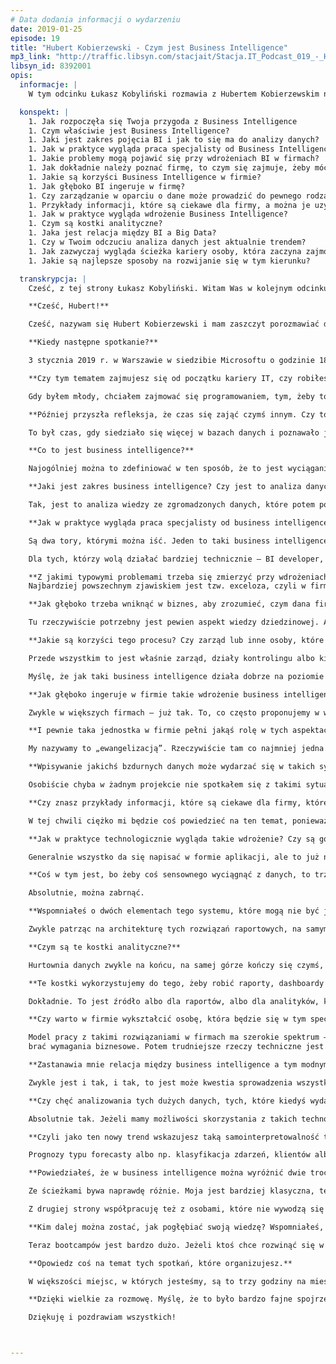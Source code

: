 ```yaml
---
# Data dodania informacji o wydarzeniu
date: 2019-01-25
episode: 19
title: "Hubert Kobierzewski - Czym jest Business Intelligence"
mp3_link: "http://traffic.libsyn.com/stacjait/Stacja.IT_Podcast_019_-_Hubert_Kobierzewski_-_Czym_jest_Business_Intelligence.mp3"
libsyn_id: 8392001
opis:
  informacje: |
    W tym odcinku Łukasz Kobyliński rozmawia z Hubertem Kobierzewskim na temat Business Intelligence. Rozmawiamy o przebiegu wdrożenia BI w firmie, jego korzyściach oraz relacji w odniesieniu do analizy danych i Big Data. 

  konspekt: |
    1. Jak rozpoczęła się Twoja przygoda z Business Intelligence
    1. Czym właściwie jest Business Intelligence?
    1. Jaki jest zakres pojęcia BI i jak to się ma do analizy danych?
    1. Jak w praktyce wygląda praca specjalisty od Business Intelligence?
    1. Jakie problemy mogą pojawić się przy wdrożeniach BI w firmach?
    1. Jak dokładnie należy poznać firmę, to czym się zajmuje, żeby móc dokonać takiego wdrożenia?
    1. Jakie są korzyści Business Intelligence w firmie?
    1. Jak głęboko BI ingeruje w firmę?
    1. Czy zarządzanie w oparciu o dane może prowadzić do pewnego rodzaju wypaczeń?
    1. Przykłady informacji, które są ciekawe dla firmy, a można je uzyskać dzięki procesom BI.
    1. Jak w praktyce wygląda wdrożenie Business Intelligence?
    1. Czym są kostki analityczne?
    1. Jaka jest relacja między BI a Big Data?
    1. Czy w Twoim odczuciu analiza danych jest aktualnie trendem?
    1. Jak zazwyczaj wygląda ścieżka kariery osoby, która zaczyna zajmować się Business Intelligence?
    1. Jakie są najlepsze sposoby na rozwijanie się w tym kierunku?

  transkrypcja: |
    Cześć, z tej strony Łukasz Kobyliński. Witam Was w kolejnym odcinku podcastu „Stacja IT”. Dzisiaj porozmawiamy na temat analizy danych, wizualizacji i szeroko rozumianego business intelligence. Moim dzisiejszym gościem jest Hubert Kobierzewski.

    **Cześć, Hubert!**

    Cześć, nazywam się Hubert Kobierzewski i mam zaszczyt porozmawiać dzisiaj głównie o business intelligence. Czy możesz powiedzieć parę słów o sobie, o tym, czym zajmujesz się na co dzień. Pracuję w firmie Codec, zajmuję się tam działką business intelligence. Czasem jeszcze poprowadzę jakieś szkolenie, czasami wieczorami zajmuję się społecznością, która nazywa się „Data Community” – obecnie jestem jej prezesem. To taka prężna organizacja, która już od ponad pięciu lat działa w wielu miastach Polski. Spotykamy się też na ogólnopolskich wydarzeniach, co ma związek zwykle z platformą danych Microsoft, ostatnio np. z artificial intelligence.

    **Kiedy następne spotkanie?**

    3 stycznia 2019 r. w Warszawie w siedzibie Microsoftu o godzinie 18. Dodatkowo zajmuję się grupą Power BI, która spotyka się zwykle w trzeci czwartek miesiąca w Startberry na Grochowskiej. 

    **Czy tym tematem zajmujesz się od początku kariery IT, czy robiłeś coś innego, nim zacząłeś zajmować się business intelligence?** 

    Gdy byłem młody, chciałem zajmować się programowaniem, tym, żeby to ładnie wyglądało, zachwycało, a niekoniecznie działało dobrze. Więc przez wiele, wiele lat byłem programistą. Zaczynałem w Delphi  od pierwszej wersji, w której językiem programowania był Pascal. Później nastąpił pewien zwrot w kierunku visual basic, potem znowu Delphi. A gdy weszły technologie dotnetowe, microsoftowe – to było jeszcze ok. 12 lat temu – siedziałem przed biurkiem i pisałem oprogramowanie. 

    **Później przyszła refleksja, że czas się zająć czymś innym. Czy to był nowy temat, który wydawał się bardziej atrakcyjny?** 

    To był czas, gdy siedziało się więcej w bazach danych i poznawało je. Gdy przyszła firma Codec, stwierdziła, że będę w tym dobry, a ja jeszcze wtedy nie wiedziałem, co to jest kostka analityczna. Pokazano mi świat danych z trochę innej, szerszej perspektywy, nie tylko takiej, w której wypełnia się wymagania funkcjonalne jakiegoś oprogramowania transakcyjnego.

    **Co to jest business intelligence?**

    Najogólniej można to zdefiniować w ten sposób, że to jest wyciąganie informacji z danych. To takie źródło wiedzy. Bo zwykle jest tak, że jeżeli zaczynamy mieć do czynienia z danymi, to są to dane, które zapisujemy jako programiści w bazach danych. One się tam gromadziły i służyły do tego, aby rozpocząć jakiś proces i zakończyć, np. sprzedaż samochodu. Ale potem przychodzi zarząd sprzedawcy samochodów i pyta, czy zarabia, czy traci. To jest ta wiedza, którą później uzyskuje się z tych danych. Bardzo często jest tak, że ta wiedza jest ukryta w różnych miejscach. Oddzielnie mamy system do obsługi przedsprzedażowej, te CRM-y, marketing, który korzysta z dobrodziejstw social mediów, cały wewnętrzny system sprzedażowy, potem posprzedażowy. To są źródła pojedynczych silosów danych, a potem przychodzi business intelligence, łapie to wszystko i wrzuca do jednego wora we w miarę ustrukturyzowany sposób. Zwykle przychodzimy tu z takim pojęciem „hurtowni danych”, potem wstawiamy business intelligence, który jest tak naprawdę wisienką na torcie, stercie danych, którą zebraliśmy.

    **Jaki jest zakres business intelligence? Czy jest to analiza danych zorientowana na biznes związana z wyciąganiem wiedzy istotnej biznesowo?**

    Tak, jest to analiza wiedzy ze zgromadzonych danych, które potem pomagają prowadzić biznes. Jeżeli dowiemy się, że źle nam idzie, to trzeba szukać tego, gdzie idzie nam źle. Czasem jest to zrobione przez uczenie maszynowe, bo uczenie maszynowe pokaże, w których miejscach robimy coś źle, a czasem trzeba to ręcznie zrobić – w zależności od tego, w co tak naprawdę zainwestowaliśmy od strony tego business intelligence.

    **Jak w praktyce wygląda praca specjalisty od business intelligence?**

    Są dwa tory, którymi można iść. Jeden to taki business intelligence developer, czyli specjalista techniczny, który bierze klawiaturę, myszkę, oprogramowanie np. do budowy hurtowni danych i buduje to wszystko technicznie. Ta osoba musi mieć też pojęcie, czym są wymiary, miary czy atrybuty. Drugi tor to analityk biznesowy, który stoi twarzą do klienta. To, co kieruje jego pracą, to przede wszystkim potrzeby klienta. Firma czuje, że potrzebuje business intelligence albo że ma to business intelligence, albo jeszcze nie wie, że ma, ale zaczęła mieć – my jesteśmy po to, aby to wskazać albo by najpierw klient się wyspowiadał, co go boli i jakich informacji oczekuje. I my sprawdzamy, czy te dane są u nich, czy ich nie ma, czy da się to połączyć, ile pracy trzeba w to włożyć i w jakich etapach my to zrobimy. Ustalenia takiego projektu business intelligence przekazuje się BI developerom, którzy potem to implementują, oczywiście przy interakcji z klientem, sprawdzeniu, czy to idzie dobrze, czy źle. 

    Dla tych, którzy wolą działać bardziej technicznie – BI developer, a dla tych, którzy są bardziej otwarci na stanięcie twarzą w twarz z dobrym albo złym klientem – to taki trochę analityk biznesowy.

    **Z jakimi typowymi problemami trzeba się zmierzyć przy wdrożeniach, ustawieniach business intelligence w firmach?**
    Najbardziej powszechnym zjawiskiem jest tzw. exceloza, czyli w firmie mamy tysiąc exceli, nad którymi już nie panujemy, nie wiemy, która wersja jest dobra, która jest OK. Może ktoś napisał jeszcze jakiś kod i jego sens biznesowy został zapamiętany albo napisał „+30 tys.” w jednej komórce i ona jest powielana w innych wersjach, gdzie to już biznesowo nie ma sensu. Firmy czasem nie wiedzą, że mają business intelligence, bo dla nich to faktycznie zaczyna się, gdy ktoś zbierze kilka ekstraktów w jeden Excel i użyje funkcji „wyszukaj pionowo”. Tak naprawdę to jest dla nich pierwsza wersja business intelligence. Kiedy my przychodzimy, choroba zwykle już postępuje, bo ciężko się odzwyczaić od tych exceli, zwłaszcza działy controllingu wiodą w tym prym. Trzeba te całe rozwiązania, które tam są, poddać pewnej kontroli, ułożyć, pojęciowo się dogadać, ponieważ różne działy w firmie raportują i stosują odmienne pojęcia. Często jest tak, że jak wprowadzimy hurtownię danych business intelligence, zaczynamy automatycznie produkować raporty, to przychodzą kierownicy działów i mówią, że chcieliby, aby one były jednak inaczej przedstawione, bo okazuje się, że niekoniecznie w dobrym świetle ich pokazują. My oddajemy władzę bardziej danym aniżeli ludziom nad danymi. Wolimy, aby te decyzje były oparte na danych, a nie pewnych sugestiach, które każdy może stworzyć na swoim komputerze.

    **Jak głęboko trzeba wniknąć w biznes, aby zrozumieć, czym dana firma się tak naprawdę zajmuje? Bo jeśli mówimy o excelach, w których zapisuje się różne rzeczy, to mogą tam być bardzo specyficzne dla biznesu dane, kolumny, rozumienie tych danych. Ile czasu trzeba poświęcić, aby zorientować się, co jest dla tej firmy istotne i co ona robi?**

    Tu rzeczywiście potrzebny jest pewien aspekt wiedzy dziedzinowej. Ale my w Codecu dzielimy business intelligence na dwie twarze. Jeden to controlling finansowy, który w zasadzie w większości firm wygląda tak samo. Czyli układ kont, układy zarządcze, sprawozdawcze, konsolidacja finansowa – takie rzeczy są zwykle regulowane regułami albo prawem. Wszystkie firmy podlegają tym samym regułom. Druga sprawa to business intelligence operacyjny. Tu już trzeba wejść w klienta. Zwykle wyłania się taką osobę, którą określa się mianem subject-matter expert. Ta osoba jest dla nas interfejsem, którą bierzemy w momencie, gdy rozpoznajemy, co w danej firmie się dzieje, i ona nam tłumaczy, co czym jest, jakie są procesy biznesowe, jakie informacje chcemy wyciągnąć z danych generowanych przez te procesy biznesowe. Współpraca z klientem musi być bardzo ścisła. Oczywiście jeśli robiliśmy jakiś projekt w tej samej branży, to dużo łatwiej jest wchodzić, ale z doświadczenia wiem, że przy takim układzie, kiedy pobieramy kogoś do zespołu od klienta – jedną albo więcej osób – to tę współpracę jak najbardziej da się ułożyć, nawet bez znajomości branży.

    **Jakie są korzyści tego procesu? Czy zarząd lub inne osoby, które pracują w firmie, mogą otrzymać jakieś istotne informacje?**

    Przede wszystkim to jest właśnie zarząd, działy kontrolingu albo kierownicy poszczególnych działów, bo to oni zwykle podejmują decyzje, oni potrzebują danych do ich podjęcia. To są pierwsze osoby korzystające z tego procesu. Zwykle jest tak, że one mają problem z czasem. Gdy jest zamknięcie miesiąca, to do trzeciego dnia następnego miesiąca zaczyna się popłoch. Proszę sobie wyobrazić początek maja, kiedy w Polsce te pierwsze trzy dni są wyjęte, a jeżeli jesteśmy firmą w grupie, mamy regulacje wewnętrzne, to ludzie siedzą po godzinach. To, co my robimy, to oddajemy ludziom czas, żeby mieli go więcej dla siebie. Bo te procesy hurtowego zasilania raportów danymi są zautomatyzowane do takiej postaci, żeby generowanie raportów było dużo łatwiejsze, aby nie trzeba było spędzać nad tym już tyle czasu co wcześniej. Nasi klienci dosłownie mówią nam, że oddajemy im wieczory i pole do popisu, aby robić u siebie w pracy więcej.

    Myślę, że jak taki business intelligence działa dobrze na poziomie kierowników czy zarządu, to następnym krokiem jest taki business intelligence operacyjny, gdzie daje się takie dashboardy czy kokpity menedżerskie pracownikom pierwszej linii. Załóżmy, że jesteśmy pracownikiem call center, dzwonimy do klienta i mamy przed sobą dashboard klienta, wiemy, w których miejscach i jak jest on zaangażowany, czy często do nas dzwoni, czy nie, jakie sprawy zgłaszał wcześniej. Taki człowiek już na pierwszej linii jest w stanie podejmować decyzje. Business intelligence przede wszystkim pomaga nam podejmować decyzje w locie. Oczywiście jest jeszcze aspekt eksploracji danych – dzięki niemu osoby, które mocno siedzą z danymi, wyciągają jeszcze informacje z głębi, np. w który segment produktów wejść głębiej albo którego się pozbyć, bo jest nieopłacalny.

    **Jak głęboko ingeruje w firmie takie wdrożenie business intelligence? Bo pewnie można w miarę bezboleśnie zebrać różne źródła danych, aby poddać je wspólnej analizie, ale jeśli firma nie rejestruje czegoś, co jest istotne, z jakiegoś powodu nie zapisuje istotnego faktu o klientach albo transakcjach, to trzeba wprowadzić element tego typu procesu. Czy pojawiają się jakieś problemy wynikające z tego, że wpływamy na wewnętrzne procesy firmy?**

    Zwykle w większych firmach – już tak. To, co często proponujemy w większych organizacjach, to stworzenie sobie takiej komórki. My to nazywamy BI center of excellence, gdzie dobiera się co najmniej trzy osoby, które potem będą sterowały zmianami w firmie, bo bardzo często jest tak, że pojawienie się business intelligence, hurtowni danych czy w ogóle analizy danych powoduje, że zaczynamy na te dane patrzeć troszkę inaczej, właśnie ze względu na wykorzystanie wiedzy, która w nich jest. Ale często okazuje się, że te osoby, które wprowadzają dane, ze względu na swobodę pozostawioną przez twórców aplikacji wpisują, kolokwialnie mówiąc, bzdury. A potem z tych bzdur wychodzą nam fajne rzeczy w raportach. Procesy jakości danych, master data management czy chociażby zalążki takich projektów to jest taka najsilniejsza zmiana w firmie. Często bardzo ciężko ją wprowadzić, bo należy do tego przekonać najwyższe władze w firmie, do tego, że trzeba będzie wydać trochę pieniędzy, żeby ułożyć procesy biznesowe, które nie dadzą efektów w pięć dni czy w trzy miesiące, bo to są raczej programy na pół roku czy kilka lat. Taki center of excellence, który będzie zainteresowany nowymi systemami czy modyfikacją systemów transakcyjnych działających w firmie i będzie zawsze miał BI z tyłu głowy, zacznie się przyglądać wszystkim wymaganiom stawianym aplikacjom nie tylko pod kątem wypełniania tych transakcyjnych procesów biznesowych, ale też właśnie analityki. I właśnie oni powiedzą, że OK, w procesie biznesowym data urodzenia może jest nieważna, ale np. w procesie analitycznym – już tak. I to jest pierwszy krok do tego, aby zapewnić sobie dobre raportowanie, dobrą jakość. Poprzez takie inicjatywy, typu master data management, zarządzanie danymi albo data quality budzi się też właścicielstwo danych, odpowiedzialność, to, do czego ludzie bardzo często nie chcą się przyznawać.

    **I pewnie taka jednostka w firmie pełni jakąś rolę w tych aspektach miękkich, w przekonywaniu ludzi, że warto, że trzeba, że to dla naszej korzyści, bo spodziewam się, że opór może być duży.**

    My nazywamy to „ewangelizacją”. Rzeczywiście tam co najmniej jedna osoba musi być tą, która będzie popularyzowała to business intelligence. Bo jeżeli wprowadzamy jakiekolwiek projekty w firmie, to jeżeli ich adaptacja jest słaba, użyteczność na pierwszej linii jest niefajna, to takie systemy umierają w firmie. To, co nie jest wykorzystywane, jest wyrzucane. Muszą więc być osoby, które będą propagowały wiedzę o tym, że w ogóle coś takiego jest, tłumaczyły, jak tego używać, jakie korzyści z tego uzyskamy itd. Mimo wszystko niektórzy ludzie będą chcieli pozostać przy starych excelach i pracować takim sposobem dalej, bo to jest ich strefa komfortu. Czasami mocniejsze popchnięcie w kierunku nowszych rozwiązań powoduje, że ludzie otwierają oczy, że można coś zrobić pięć razy krócej.

    **Wpisywanie jakichś bzdurnych danych może wydarzać się w takich sytuacjach, kiedy ludzie są rozliczani z pewnych liczb, które wprowadzają do systemu. Jeśli mamy duże zaufanie do zarządzania w oparciu o dane, patrzymy na liczby, a nie rozmawiamy z ludźmi, i ktoś ma w celach rocznych odbycie stu rozmów z klientami, to on ma zachętę do tego, żeby wprowadzać, że właśnie dzisiaj już pięć razy do kogoś pojechał. Czy spotykacie się z takimi wypaczeniami systemów, w których połączenie z rozliczaniem pracowników z jakichś konkretnych liczb, kwot powoduje niepokojące zjawiska?**

    Osobiście chyba w żadnym projekcie nie spotkałem się z takimi sytuacjami, ale moi koledzy – tak. Jednym z nich była sieć sprzedaży jednego z producentów farmaceutyków. Te osoby raportowały jedne rzeczy poprzez swoje CRM-y, a kiedy wprowadzono monitorowanie floty, okazało się, że jest to rozbieżne. Zastosowanie business intelligence było takie, żeby nałożyć na siebie te informacje, które były pozyskiwane od dostawcy czy zarządcy floty, z tymi rzeczami, które wpisywane są w CRM, i potem przywoływać pracowników do porządku. Były też sytuacje związane z business intelligence departamentalnym, nie ma takiego ogólnego firmowego. Kierownicy dostosowują swoje wyniki, żeby ładnie to wyglądało na wykresie. Gdy potem przychodzą standardy ogólnofirmowe, to w tym momencie kierownicy denerwują się, bo ich wyniki podciągnięte pod tę samą kreskę jednak nie są takie, jak były pokazywane wcześniej.

    **Czy znasz przykłady informacji, które są ciekawe dla firmy, które można było uzyskać dzięki procesom business intelligence, ale które mniej nam się kojarzą z wynikami sprzedażowymi, liczbą spotkań czy jakąś analityką klientów? Czy któraś z firm miała nietypowe zastosowanie, coś, co nie dotyczyło bezpośrednio sprzedaży?**

    W tej chwili ciężko mi będzie coś powiedzieć na ten temat, ponieważ dużo mamy związku z finansami, robiliśmy np. analizy przypływów pieniężnych w firmie, takie cashflow. Kiedyś zrobiliśmy taki model dla jednej z firm, która zajmuje się windykacją. Zanim kupiła pakiet windykacyjny konsumencki, przepuszczała go przez stworzony przez nas model, opracowany na podstawie historii, i pokazywał on im, że z tej paczki długu będą mieli w tym miesiącu tyle, w tym tyle i w tym tyle. To pokazywało potencjalny zwrot z inwestycji. Może nie sprzedaż bezpośrednia, ale potencjał operacji finansowej. Tak biznesy zwykle działają, sprzedaż jest ich najważniejszym driverem, w zasadzie skupiamy się na wszystkim, co jest związane z kosztami, z przychodami firmy. Operacyjnie, owszem, też, ale każdy biznes inaczej. Mógłbym powiedzieć, że robiłem hurtownię dla czegoś takiego jak PKS u nas w Polsce, tam mogliśmy pokazywać np. przepływy pasażerów i to, jak pomagać w planowaniu linii autobusowych na poziomie krajowym. Oni robili takie główne korytarze, potem nitki dochodzące i analizowało się liczby pasażerów, które przepływały tymi nitkami po całym kraju.

    **Jak w praktyce technologicznie wygląda takie wdrożenie? Czy są gotowe platformy, z których się korzysta i które trzeba zintegrować z systemami u klientów, czy też są to rozwiązania tworzone od zera, które pozwalają wdrożyć w firmie business intelligence?**

    Generalnie wszystko da się napisać w formie aplikacji, ale to już nie będzie takie elastyczne, uniwersalne i monitorowalne. Poza tym będzie kosztować. Oczywiście duzi producenci, tacy jak Informatica, Oracle, Microsoft, SAP, mają pakiety, które pozwalają składować dane. W pierwszym przypadku to jest zwykle relacyjna baza danych, bo takie najlepiej sprawdzają się w business intelligence czy w hurtowniach danych. Na pewno dadzą się tam wykorzystać pakiety integracyjne, w których pobieramy dane z wielu różnych źródeł w wielu różnych formach czy też pobieramy dane ze źródłowych baz danych czy z ekstraktów, bo bardzo często izoluje się systemy źródłowe od hurtowni danych poprzez wprowadzenie ekstraktów. Na samej górze mamy najczęściej kostki analityczne jako taką formę uproszczenia czy interfejsu dla użytkownika biznesowego w formie źródła danych ze zdefiniowanymi relacjami. Plus narzędzia do produkcji raportów. To raportowanie jest z jednej strony klasyczne, korporacyjne, czyli piszemy jakieś sztywne raporty, które użytkownik wyciąga sobie z katalogu, uruchamia, odświeża, wprowadza parametry. I one są raczej bardziej statyczne albo nadające się do wydruku. Z drugiej strony na drugim końcu mamy coś takiego jak self-service BI, czyli danie pewnej wolności użytkownikowi biznesowemu, kiedy ci specjaliści od BI przygotują ładne źródło danych w postaci zestawu tabelek albo jakichś kostek analitycznych. Wtedy te osoby po prostu łączą się z tymi kostkami i układają sobie dane, raporty w taki sposób czy drążą te dane jak tacy bardziej zaawansowani użytkownicy. Mówi się, że self-service BI jest dla wszystkich, ale z tego, co usłyszałem kiedyś na jednej z konferencji, to self-service BI jest dla tych, co są bardziej self-service.

    **Coś w tym jest, bo żeby coś sensownego wyciągnąć z danych, to trzeba się chwilę zastanowić, aby nie zrobić sobie krzywdy, bo łatwo można wygenerować raport, który dajemy na wnioski albo jest niekompatybilny z tym, na co wcześniej patrzyliśmy.**

    Absolutnie, można zabrnąć.

    **Wspomniałeś o dwóch elementach tego systemu, które mogą nie być jasne. Wspomniałeś, że są bazy danych, które trzymają te na bieżąco gromadzone dane. Ale często robi się tak, że bezpośrednio z nich nie korzystamy, tylko robimy pośrednią warstwę ekstraktów. Czy masz tu na myśli osobną warstwę bazy danych, czy jakąś inną warstwę, która pozwala nam to odizolować od oryginalnych źródeł?**

    Zwykle patrząc na architekturę tych rozwiązań raportowych, na samym dole są te źródła danych, z których korzystamy. One są w przeróżnych formach, dlatego mówimy tu o integracji. Poziom wyżej zwykle tworzy się warstwę takiego ODS-a, czyli operational data store. To są tak naprawdę kopie danych źródłowych. One są pobierane w takich klasycznych hurtowniach po to, aby potem, jeżeli chcemy odświeżać dane czy przerabiać je dalej, nie obciążać systemów źródłowych. Bo jednym z problemów raportowania jest to, że jeżeli w aplikacji transakcyjnej mamy raportowanie, to jeżeli rośniemy z tymi danymi, rośniemy też często z liczbą raportów i uruchomieniami tych raportów, to one stają się kłopotem dla aplikacji transakcyjnej. Ich uruchamianie często obciąża aplikację i inni użytkownicy zaczynają się skarżyć na wydajność. Bardzo często następnym krokiem jest stworzenie replikacji tej bazy danych transakcyjnej i raportowanie z tamtej bazy tymi samymi raportami. A potem, jak już widzimy, że chcemy połączyć dane z innymi danymi, wtedy tworzy się hurtownia. Powyżej tzw. ODS-u tworzy się takie struktury, który są bliższe raportowaniu. Czyli mamy tak naprawdę nazwy tych kolumn, tabelek, które są bliżej użytkownika biznesowego. Tam jest napisane „sprzedaż”, „koszt”, a nie jakieś „TBR…”, tak po programistycznemu…

    **Czym są te kostki analityczne?**

    Hurtownia danych zwykle na końcu, na samej górze kończy się czymś, co nazywa się data mart, czyli takimi tematycznymi zestawami tabel, gdzie w jednej tabeli mamy zebraną sprzedaż, w innej – listę produktów, w kolejnej – listę klientów, kalendarz. Tak jakby upraszczamy ten nasz świat biznesowo-raportowy. Ale to wszystko siedzi na razie w tabelkach relacyjnych, które mimo dużych możliwości definicji, powiązań, prostych typów danych – wiemy, gdzie zrobić agregację – wymagają jednak od użytkownika trochę ekwilibrystyki. Bo jeżeli użytkownik zobaczy daną numeryczną, np. klucz klienta, i kwotę sprzedaży, to systemy raportowe zwykle traktują te dane jednakowo. One proponują agregację, ale nie dokonujemy takiej samej agregacji na identyfikatorze klienta jak np. na samej sprzedaży, bo tu będzie suma, a tu np. liczba wystąpień. Zestawienie tego w jeszcze jedną strukturę, którą nazywa się kostką analityczną, powoduje, że wszystkie relacje zostają usztywnione, tzn. my wiemy, jak ci klienci są połączeni z naszą sprzedażą, wiemy, jak to jest ładnie rozłożone po kategoriach produktu. Dodane są też funkcje takiej inteligencji czasowej, czyli np. miary, które pozwalają nam porównać się np. na rok wstecz czy zobaczyć, czy w poprzednim okresie mieliśmy wzrost, czy spadek. Możemy wprowadzić dodatkowe mierniki, tzw. key performance indicators, co często jest implementowane w kostkach, przeróżne hierarchie. To rozszerza możliwości tej relacyjnej bazy danych w potężne narzędzia analityczne. Takie, że użytkownik biznesowy jest w stanie o wiele, wiele szybciej operować danymi, które są ładnie ułożone w kostce, z tymi dodatkowymi elementami, o których wspomniałem, niż z samymi gołymi tabelami relacyjnymi.

    **Te kostki wykorzystujemy do tego, żeby robić raporty, dashboardy albo interaktywną analitykę.**

    Dokładnie. To jest źródło albo dla raportów, albo dla analityków, którzy zagłębiają się w te dane.

    **Czy warto w firmie wykształcić osobę, która będzie się w tym specjalizowała, znała na tym, np. modyfikowała te raporty, tworzyła nowy dashboard, jeśli ten poprzedni nam się znudził albo będziemy chcieli coś w nim zmienić?**

    Model pracy z takimi rozwiązaniami w firmach ma szerokie spektrum – od takiego stanu, że czasami nic nie robimy, wszystko zlecamy i tylko zewnętrzni specjaliści zajmują się takimi zmianami. Jest też druga strona, kiedy wszystko sami robimy wewnętrznie. Rzeczywiście wtedy trzeba nabyć odpowiednich kompetencji. Czasami jest to rozwiązanie pośrodku, tzn. firma sama otrzymuje np. raporty, bo to jest trochę łatwiejsze, sama potrafi ze
    brać wymagania biznesowe. Potem trudniejsze rzeczy techniczne jest w stanie efektywnie przekazać firmie, która dostarcza takie rozwiązania, np. samą hurtownię albo hurtownię plus kostki. Bardzo często spotykanym przypadkiem jest to, że raporty pozostawia się po stronie klienta, one najczęściej się zmieniają. Tu też chodzi o to, żeby odpowiadać częściej na potrzeby firmy, bo w momencie kiedy ktoś się zorientuje, że albo potrzebuje zmodyfikować istniejący raport, albo dodać nowy, to jeżeli powie któremuś ze swoich współpracowników, że trzeba to zrobić, to może odbyć się w miarę szybko, ale jeżeli trzeba wystawić zlecenie dla firmy zewnętrznej, to już mogą być problemy. Jeżeli nie mamy otwartej umowy z dostawcą, w której rozliczamy się za zrobioną pracę, czyli zużyty czas, to zwykle robione jest to wnioskami zmian i wycenianiem itd., a to może trochę wydłużyć proces, co tak naprawdę jest jedną z bolączek business intelligence. Mamy narzędzia, które pozwalają szybko pozmieniać te raporty, ale procesy biznesowe czasem za tym nie nadążają. Jeżeli więc chcemy zachować balans, to proponowałbym przynajmniej tę część raportową objąć wewnątrz firmy, żebyśmy mogli szybciej reagować i szybciej mieć u siebie narzędzia do podejmowania decyzji.

    **Zastanawia mnie relacja między business intelligence a tym modnym ciągle big data. Faktycznie wiele firm ma dużo danych, szczególnie firmy zaangażowane w sprzedaż czy w funkcjonowanie w świecie on-line. Jak rozwiązania business intelligence mają się tu do big data? Czy chodzi o integrację różnych narzędzi, czy też są głębsze problemy, które musimy rozwiązać, jeśli chcielibyśmy takie duże dane analizować podobnymi narzędziami lub tymi samymi?**

    Zwykle jest i tak, i tak, to jest może kwestia sprowadzenia wszystkiego do podobnego mianownika. Bo business intelligence bardzo dobrze radzi sobie z big data. Big data jest trochę inną formą informacji transakcyjnej. Gdy wchodzimy na jakąś stronę, zostawiamy ślad – np. poprzez kliknięcie czy skrolowanie – to te dane zostają u dostawców analityki związanej ze śledzeniem stron. Nawet jeżeli mamy te surowe dane, np. logi z serwera albo serwerów, gdzie stoją nasze strony, to i tak te narzędzia, które występują w big data, doprowadzają do tego, że te dane są bardziej ułożone. Te formy przeznaczone do analityki są zwykle bardziej relacyjne. Nawet jeżeli mamy liczbę słów w jakimś tekście, to i tak doprowadzamy to do formy raportu relacyjnego, np. mamy słowo i liczbę wystąpień. Możemy tu wziąć jakiś identyfikator i listę miejsc, które ktoś odwiedził wraz z częstotliwością, czasem przebywania. To wszystko sprowadza się do takiej relacyjnej formy. Potem bierzemy te wyniki, big data plus narzędzia, które tam dookoła mieliśmy. One są traktowane jako jedno ze źródeł business intelligence, bardzo często później mieszają się dane relacyjne z tymi mniej relacyjnymi. Należy to traktować jako kolejny strumień danych do naszej analityki.

    **Czy chęć analizowania tych dużych danych, tych, które kiedyś wydawały się nieistotne, jak np. to skrolowanie po stronie, liczba wejść do nas na stronę, to, że np. ktoś długo na niej był, przeskrolował, to rzeczywiście jest trendem, że to wszystko chcielibyśmy wiedzieć i to nam daje coś więcej?**

    Absolutnie tak. Jeżeli mamy możliwości skorzystania z takich technologii, to łącząc ją z naszymi tradycyjnymi źródłami danych, tymi wewnętrznymi, jesteśmy w stanie dowiedzieć się o wiele więcej o tym, jak nasz biznes jest postrzegany z zewnątrz. Działy marketingu bardzo intensywnie korzystają z tych narzędzi. Google Analytics to w ogóle jest już standard wszędzie i na każdym poziomie. Podłączanie tego wszystkiego do naszych systemów CRM-owych jest już chyba normą, dodatkowo wskazuje na to, czym klient naprawdę się interesuje. To już jest i działa, tylko oczywiście ma coraz bardziej szczegółową i zindywidualizowaną formę. Myślę, że w tej chwili to bardziej automatyka, aby jak najmniej czasu spędzać nad tą analityką. Wnioski podsuwały się same przez narzędzia, którymi się posługujemy. Oczywiście tu jest wielkie wsparcie machine learning w tych procesach, bo ogarnięcie tak wielkiej ilości danych w zwykłej business intelligence byłoby bardzo trudne.

    **Czyli jako ten nowy trend wskazujesz taką samointerpretowalność tych wyników analiz, czyli jakieś dodatkowe modele, które nam pokazują nie tylko trendy czy wyniki bieżące, ale też mówią, co może się zdarzyć za chwilę i jak to interpretować?**

    Prognozy typu forecasty albo np. klasyfikacja zdarzeń, klientów albo dziedziny zainteresowania klientów, wzbogacanie danych wewnętrznych to są takie rzeczy, gdzie machine learning jest nieocenionym partnerem business intelligence w szybszym ogarnianiu tej masy danych, do której mamy dostęp.

    **Powiedziałeś, że w business intelligence można wyróżnić dwie trochę inne role, ale w związku z tym może moglibyśmy pokazać, jak zwykle wygląda ścieżka kariery ludzi, którzy zaczynają się tym zajmować. W jaki sposób trafiają do takich ról? Czy to są osoby, które wcześniej zajmowały się programowaniem, czy bardziej analizami, statystyką? Czy możesz przedstawić typową ścieżkę dla tej roli?**

    Ze ścieżkami bywa naprawdę różnie. Moja jest bardziej klasyczna, techniczna. Człowiek był programistą, zaczął zajmować się w większej ilości danymi, podczas częstszych rozmów z klientami okazało się, że raportowanie jest ważne. Ktoś potem pokazał, że raportowanie może być łatwe, a nie ciężkie. I to jest ścieżka techniczna. Warunkiem w obu przypadkach jest to, że musimy kochać dane i kochać obcować z danymi. Bo to jest taka praca u podstaw, w której ogląda się liczby, a potem przekształca się je na wykresy. To ścieżka stopniowego wchodzenia w analitykę, przechodzenia z systemów transakcyjnych na hurtownie, kiedy dowiadujemy się, czym jest wymiar, miara, fakty i hierarchie. Potem jesteśmy w stanie przełożyć wymaganie biznesowe raportowe na to, którego z tych pojęć użyć.

    Z drugiej strony współpracuję też z osobami, które nie wywodzą się z tej branży, a były wręcz humanistami. One mają do tego zwykle podejście bardziej holistyczne. Są w stanie bardzo dobrze spojrzeć na wszystko z góry i dążyć do tego business intelligence od strony wiedzy, którą da się stamtąd pozyskać. Potrafią wejść szybko w buty klienta i powiedzieć, że klient będzie potrzebował takich numerków, takich określeń biznesowych i teraz – czy my gdzieś to mamy albo jak możemy sobie to wszystko ułożyć, przetransformować itd.? Więc, owszem, to trudniejsza ścieżka, bo trzeba się z pewnymi narzędziami zaznajomić, ale te narzędzia dla współczesnych producentów nie są ciężkie. To są zwykle interfejsy okienkowe, gdzie wszystko przeciągamy myszką. Owszem, SQL-a trzeba się na pewno nauczyć, bo to absolutna podstawa. Z innych technologii to MDX – język, który bardzo często występuje w różnych rozwiązaniach. Trzeba trochę liznąć programowania. Te mniej techniczne osoby muszą wiedzieć, czym jest zmienna, typy danych i chociażby piksele na tych raportach.

    **Kim dalej można zostać, jak pogłębiać swoją wiedzę? Wspomniałeś, że uczestniczysz w organizacji spotkań osób w tym obszarze. Jakie tematy poruszasz? W jaki sposób ludzie z tego obszaru znajdują obszar, w którym ciągle widzą, że mogą znaleźć coś nowego?**

    Teraz bootcampów jest bardzo dużo. Jeżeli ktoś chce rozwinąć się w jakimś kierunku – nieważne, w jakiej dziedzinie, czy to jest szydełkowanie, pieczenie ciast, pisanie aplikacji webowych – to jest w stanie znaleźć coś dla siebie. W dużych miastach jest łatwiej, bo tam zwykle odbywają się takie spotkania, ale źródła on-line’owe też są bardzo obszerne. Jesteśmy w stanie dużo wiedzy pozyskać z darmowych albo bardzo tanich źródeł, bardzo skoncentrowanych na to, gdzie można zacząć. Ale gdy ktoś już zaczął i chce się dalej rozwijać, to sporo jest też konferencji i meet-upów. Ostatnio otwieraliśmy oddział w Białymstoku, zjawiło się ok. 60–70 osób, podczas gdy spodziewałem się 20. Potrzeba chłonięcia wiedzy jest więc duża zarówno wśród osób, które dopiero zaczynają pracę z danymi, jak i tych, które już siedzą w tym dobrych kilka, a nawet kilkanaście lat. Pojawia się dużo webinarów on-line, podcastów oraz kursów. Jeśli mamy odłożonych trochę pieniędzy, to polecam kursy, bo ta dawka wiedzy będzie najbardziej intensywna. Jeżeli pójdziemy na meet-up czy na konferencję, to zwykle zobaczymy jakiś jednodniowy warsztat albo godzinną prelekcję, która pokaże kierunek, w którym można pójść, gdzie znaleźć materiały, ale żeby coś przećwiczyć, posłuchać eksperta w danej dziedzinie, to trzeba pójść do swoich HR-ów i wyciągnąć od nich trochę funduszy na szkolenie. I oczywiście tym, którzy są po szkole średniej, polecam studia.

    **Opowiedz coś na temat tych spotkań, które organizujesz.**

    W większości miejsc, w których jesteśmy, są to trzy godziny na miesiąc, dwie prelekcje. Jesteśmy na tyle prężną organizacją, że sami finansujemy swoje spotkania. W międzyczasie te prelekcje są na tyle interaktywne, że w dowolnym momencie można podnieść rękę i dociec jakiegoś tematu. Są tam osoby, które opowiedzą nam o danych tematach. One już bardzo długo tam działają, często są nauczycielami akademickimi, mają duże doświadczenie projektowe. Mówią często o swoich doświadczeniach, projektach albo o jakichś nowinkach. Bywa, że te najbardziej wyróżnione osoby mają bardzo często dostęp do produktów, które jeszcze nie były opublikowane. Mogą pokazywać rzeczy, które zobaczymy w przyszłości. Z drugiej strony zachęcamy te osoby, które nigdy jeszcze nie przemawiały, żeby wskoczyły na naszą scenę i pokazały, że też umieją mówić. Mamy wiele takich przypadków, kiedy taka osoba dwa, trzy lata temu pojawiła się u nas na scenie, a w tej chwili działa w naszych strukturach i pomaga nam w tym, co robimy. Spotkania są więc fajne, swobodne i bardziej nieformalne.

    **Dzięki wielkie za rozmowę. Myślę, że to było bardzo fajne spojrzenie na ten obszar, które może zachęcić wiele osób, aby się tym zainteresować. Do usłyszenia następnym razem!**

    Dziękuję i pozdrawiam wszystkich!



---
```

